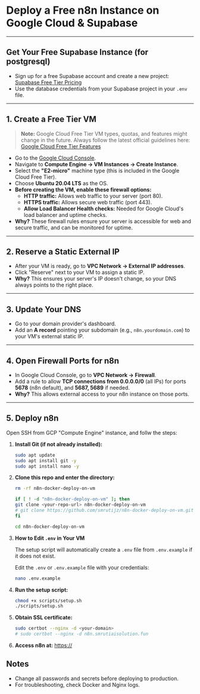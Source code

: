 # Deploy a Free n8n Instance on Google Cloud & Supabase

---

## Get Your Free Supabase Instance (for postgresql)

- Sign up for a free Supabase account and create a new project: [Supabase Free Tier Pricing](https://supabase.com/pricing)
- Use the database credentials from your Supabase project in your `.env` file.

---

## 1. Create a Free Tier VM

> **Note:** Google Cloud Free Tier VM types, quotas, and features might change in the future. Always follow the latest official guidelines here:  
> [Google Cloud Free Tier Features](https://cloud.google.com/free/docs/free-cloud-features)


- Go to the [Google Cloud Console](https://console.cloud.google.com/).
- Navigate to **Compute Engine → VM Instances → Create Instance**.
- Select the **"E2-micro"** machine type (this is included in the Google Cloud Free Tier).
- Choose **Ubuntu 20.04 LTS** as the OS.
- **Before creating the VM, enable these firewall options:**
  - **HTTP traffic:** Allows web traffic to your server (port 80).
  - **HTTPS traffic:** Allows secure web traffic (port 443).
  - **Allow Load Balancer Health checks:** Needed for Google Cloud's load balancer and uptime checks.
- **Why?** These firewall rules ensure your server is accessible for web and secure traffic, and can be monitored for uptime.

---

## 2. Reserve a Static External IP

- After your VM is ready, go to **VPC Network → External IP addresses**.
- Click "Reserve" next to your VM to assign a static IP.
- **Why?** This ensures your server's IP doesn't change, so your DNS always points to the right place.

---

## 3. Update Your DNS

- Go to your domain provider's dashboard.
- Add an **A record** pointing your subdomain (e.g., `n8n.yourdomain.com`) to your VM's external static IP.

---

## 4. Open Firewall Ports for n8n

- In Google Cloud Console, go to **VPC Network → Firewall**.
- Add a rule to allow **TCP connections from 0.0.0.0/0** (all IPs) for ports **5678** (n8n default), and **5687, 5689** if needed.
- **Why?** This allows external access to your n8n instance on those ports.

---

## 5. Deploy n8n

Open SSH from GCP "Compute Engine" instance, and follw the steps:

1. **Install Git (if not already installed):**
   ```bash
   sudo apt update
   sudo apt install git -y
   sudo apt install nano -y
   ```

2. **Clone this repo and enter the directory:**
   ```bash
   rm -rf n8n-docker-deploy-on-vm

   if [ ! -d "n8n-docker-deploy-on-vm" ]; then
   git clone <your-repo-url> n8n-docker-deploy-on-vm
   # git clone https://github.com/smrutijz/n8n-docker-deploy-on-vm.git > n8n-docker-deploy-on-vm
   fi

   cd n8n-docker-deploy-on-vm
   ```

3. **How to Edit `.env` in Your VM**
  
   The setup script will automatically create a `.env` file from `.env.example` if it does not exist.

   Edit the `.env` or ``.env.example`` file with your credentials:

   ```bash
   nano .env.example
   ```

4. **Run the setup script:**
   ```bash
   chmod +x scripts/setup.sh
   ./scripts/setup.sh
   ```

5. **Obtain SSL certificate:**
   ```bash
   sudo certbot --nginx -d <your-domain>
   # sudo certbot --nginx -d n8n.smrutiaisolution.fun
   ```

6. **Access n8n at:** [https://<your-domain>](https://<your-domain>)


## Notes

- Change all passwords and secrets before deploying to production.
- For troubleshooting, check Docker and Nginx logs.